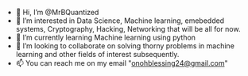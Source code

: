 - 👋 Hi, I’m @MrBQuantized
- 👀 I’m interested in Data Science, Machine learning, emebedded systems, Cryptography, Hacking, Networking that will be all for now.
- 🌱 I’m currently learning Machine learning using python 
- 💞️ I’m looking to collaborate on solving thorny problems in machine learning and other fields of interest subsequently.
- 📫 You can reach me on my email "onohblessing24@gmail.com"

<!---.
MrBQuantized/MrBQuantized is a ✨ special ✨ repository because its `README.md` (this file) appears on your GitHub profile.
You can click the Preview link to take a look at your changes.
--->
